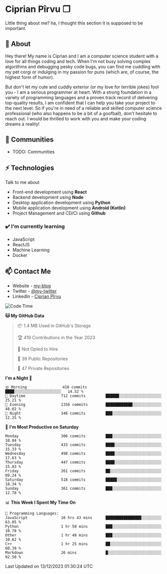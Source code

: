 # Ciprian Pîrvu ❐

Little thing about me? ha, I thought this section it is supposed to be important.

## 🧐 About

Hey there! My name is Ciprian and I am a computer science student with a love for all things coding and tech. When I'm not busy solving complex algorithms and debugging pesky code bugs, you can find me cuddling with my pet corgi or indulging in my passion for puns (which are, of course, the highest form of humor).

But don't let my cute and cuddly exterior (or my love for terrible jokes) fool you - I am a serious programmer at heart. With a strong foundation in a variety of programming languages and a proven track record of delivering top-quality results, I am confident that I can help you take your project to the next level. So if you're in need of a reliable and skilled computer science professional (who also happens to be a bit of a goofball), don't hesitate to reach out. I would be thrilled to work with you and make your coding dreams a reality!

## 👯 Communities

-   TODO: Communities

## ⚡ Technologies

Talk to me about

-   Front-end development using **React**
-   Backend development using **Node**
-   Desktop application development using **Python**
-   Mobile application development using **Android (Kotlin)**
-   Project Management and CD/CI using **Github**

### ✔️ I'm currently learning

-   JavaScript
-   ReactJS
-   Machine Learning
-   Docker

## 📫 Contact Me

-   Website - [my-blog]()
-   Twitter - [@my-twitter]()
-   LinkedIn - [Ciprian Pîrvu](https://www.linkedin.com/in/p%C3%AErvu-ciprian-cristian-4415991b1/)

<!--START_SECTION:waka-->
![Code Time](http://img.shields.io/badge/Code%20Time-1%2C860%20hrs%207%20mins-blue)

**🐱 My GitHub Data** 

> 📦 1.4 MB Used in GitHub's Storage 
 > 
> 🏆 419 Contributions in the Year 2023
 > 
> 🚫 Not Opted to Hire
 > 
> 📜 39 Public Repositories 
 > 
> 🔑 47 Private Repositories 
 > 
**I'm a Night 🦉** 

```text
🌞 Morning                410 commits         ████░░░░░░░░░░░░░░░░░░░░░   14.52 % 
🌆 Daytime                712 commits         ██████░░░░░░░░░░░░░░░░░░░   25.21 % 
🌃 Evening                1356 commits        ████████████░░░░░░░░░░░░░   48.02 % 
🌙 Night                  346 commits         ███░░░░░░░░░░░░░░░░░░░░░░   12.25 % 
```
📅 **I'm Most Productive on Saturday** 

```text
Monday                   306 commits         ███░░░░░░░░░░░░░░░░░░░░░░   10.84 % 
Tuesday                  433 commits         ████░░░░░░░░░░░░░░░░░░░░░   15.33 % 
Wednesday                498 commits         ████░░░░░░░░░░░░░░░░░░░░░   17.63 % 
Thursday                 447 commits         ████░░░░░░░░░░░░░░░░░░░░░   15.83 % 
Friday                   261 commits         ██░░░░░░░░░░░░░░░░░░░░░░░   09.24 % 
Saturday                 518 commits         █████░░░░░░░░░░░░░░░░░░░░   18.34 % 
Sunday                   361 commits         ███░░░░░░░░░░░░░░░░░░░░░░   12.78 % 
```


📊 **This Week I Spent My Time On** 

```text
💬 Programming Languages: 
JavaScript               10 hrs 43 mins      ████████████████░░░░░░░░░   63.05 % 
Python                   1 hr 50 mins        ███░░░░░░░░░░░░░░░░░░░░░░   10.78 % 
Other                    1 hr 48 mins        ███░░░░░░░░░░░░░░░░░░░░░░   10.62 % 
C++                      1 hr 25 mins        ██░░░░░░░░░░░░░░░░░░░░░░░   08.39 % 
Markdown                 26 mins             █░░░░░░░░░░░░░░░░░░░░░░░░   02.58 % 
```


 Last Updated on 13/12/2023 01:30:24 UTC
<!--END_SECTION:waka-->
